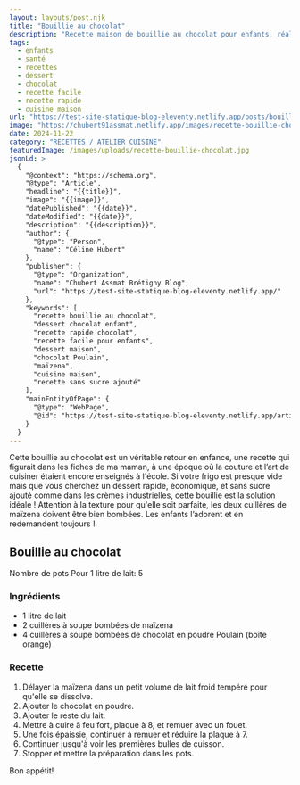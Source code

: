 ```yaml
---
layout: layouts/post.njk
title: "Bouillie au chocolat"
description: "Recette maison de bouillie au chocolat pour enfants, réalisée avec des ingrédients non transformés. Facile et rapide, idéale pour un dessert sain et nutritif."
tags: 
  - enfants
  - santé
  - recettes
  - dessert
  - chocolat
  - recette facile
  - recette rapide
  - cuisine maison
url: "https://test-site-statique-blog-eleventy.netlify.app/posts/bouillie-au-chocolat"
image: "https://chubert91assmat.netlify.app/images/recette-bouillie-chocolat.jpg"
date: 2024-11-22
category: "RECETTES / ATELIER CUISINE"
featuredImage: /images/uploads/recette-bouillie-chocolat.jpg
jsonLd: >
  {
    "@context": "https://schema.org",
    "@type": "Article",
    "headline": "{{title}}",
    "image": "{{image}}",
    "datePublished": "{{date}}",
    "dateModified": "{{date}}",
    "description": "{{description}}",
    "author": {
      "@type": "Person",
      "name": "Céline Hubert"
    },
    "publisher": {
      "@type": "Organization",
      "name": "Chubert Assmat Brétigny Blog",
      "url": "https://test-site-statique-blog-eleventy.netlify.app/"
    },
    "keywords": [
      "recette bouillie au chocolat", 
      "dessert chocolat enfant", 
      "recette rapide chocolat", 
      "recette facile pour enfants", 
      "dessert maison", 
      "chocolat Poulain", 
      "maïzena", 
      "cuisine maison", 
      "recette sans sucre ajouté"
    ],
    "mainEntityOfPage": {
      "@type": "WebPage",
      "@id": "https://test-site-statique-blog-eleventy.netlify.app/article/{{slug}}"
    }
  }
---
```



Cette bouillie au chocolat est un véritable retour en enfance, une recette qui figurait dans les fiches de ma maman, à une époque où la couture et l’art de cuisiner étaient encore enseignés à l'école. Si votre frigo est presque vide mais que vous cherchez un dessert rapide, économique, et sans sucre ajouté comme dans les crèmes industrielles, cette bouillie est la solution idéale ! Attention à la texture pour qu'elle soit parfaite, les deux cuillères de maïzena doivent être bien bombées. Les enfants l’adorent et en redemandent toujours !

## Bouillie au chocolat

Nombre de pots Pour 1 litre de lait: 5

### Ingrédients  
- 1 litre de lait  
- 2 cuillères à soupe bombées de maïzena  
- 4 cuillères à soupe bombées de chocolat en poudre Poulain (boîte orange)  

### Recette  
1. Délayer la maïzena dans un petit volume de lait froid tempéré pour qu'elle se dissolve.  
2. Ajouter le chocolat en poudre.  
3. Ajouter le reste du lait.  
4. Mettre à cuire à feu fort, plaque à 8, et remuer avec un fouet.  
5. Une fois épaissie, continuer à remuer et réduire la plaque à 7.  
6. Continuer jusqu'à voir les premières bulles de cuisson.  
7. Stopper et mettre la préparation dans les pots.

Bon appétit!